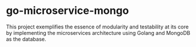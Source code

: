 # go-microservice-mongo
This project exemplifies the essence of modularity and testability at its core by implementing the microservices architecture using Golang and MongoDB as the database.
